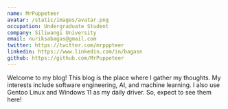 ```yaml
---
name: MrPuppeteer
avatar: /static/images/avatar.png
occupation: Undergraduate Student
company: Siliwangi University
email: nuriksabagas@gmail.com
twitter: https://twitter.com/mrpppteer
linkedin: https://www.linkedin.com/in/bagasn
github: https://github.com/MrPuppeteer
---
```


Welcome to my blog! This blog is the place where I gather my thoughts. My interests include software engineering, AI, and machine learning. I also use Gentoo Linux and Windows 11 as my daily driver. So, expect to see them here!
